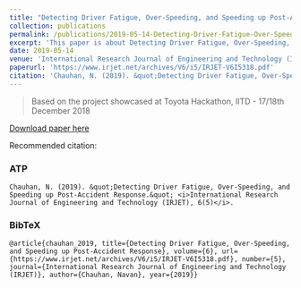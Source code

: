 ```yaml
---
title: "Detecting Driver Fatigue, Over-Speeding, and Speeding up Post-Accident Response"
collection: publications
permalink: /publications/2019-05-14-Detecting-Driver-Fatigue-Over-Speeding-and-Speeding-up-Post-Accident-Response
excerpt: 'This paper is about Detecting Driver Fatigue, Over-Speeding, and Speeding up Post-Accident Response.'
date: 2019-05-14
venue: 'International Research Journal of Engineering and Technology (IRJET), Volume 6, Issue 5'
paperurl: 'https://www.irjet.net/archives/V6/i5/IRJET-V6I5318.pdf'
citation: 'Chauhan, N. (2019). &quot;Detecting Driver Fatigue, Over-Speeding, and Speeding up Post-Accident Response.&quot; <i>International Research Journal of Engineering and Technology (IRJET), 6(5)</i>.'
---
```


> Based on the project showcased at Toyota Hackathon, IITD - 17/18th December 2018

[Download paper here](https://www.irjet.net/archives/V6/i5/IRJET-V6I5318.pdf)

Recommended citation: 

### ATP
```
Chauhan, N. (2019). &quot;Detecting Driver Fatigue, Over-Speeding, and Speeding up Post-Accident Response.&quot; <i>International Research Journal of Engineering and Technology (IRJET), 6(5)</i>.
```
### BibTeX
```
@article{chauhan_2019, title={Detecting Driver Fatigue, Over-Speeding, and Speeding up Post-Accident Response}, volume={6}, url={https://www.irjet.net/archives/V6/i5/IRJET-V6I5318.pdf}, number={5}, journal={International Research Journal of Engineering and Technology (IRJET)}, author={Chauhan, Navan}, year={2019}}
```
